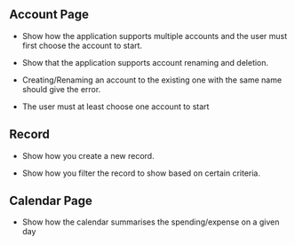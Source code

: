 ## Account Page

- Show how the application supports multiple accounts and the user must first choose
the account to start.

- Show that the application supports account renaming and deletion.

- Creating/Renaming an account to the existing one with the same name should give the error.

- The user must at least choose one account to start

## Record

- Show how you create a new record.

- Show how you filter the record to show based on certain criteria.

## Calendar Page

- Show how the calendar summarises the spending/expense on a given day


